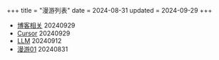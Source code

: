 +++
title = "漫游列表"
date = 2024-08-31
updated = 2024-09-29
+++

- [博客相关](/wandering/03zolablog/)     20240929
- [Cursor](/wandering/02cursor/)     20240929
- [LLM](/wandering/01llm/)     20240912
- [漫游01](/wandering/example01wandering/)      20240831



